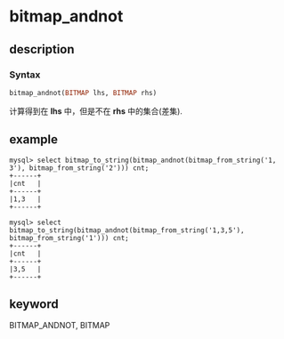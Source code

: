 # bitmap_andnot

## description

### Syntax

```Haskell
bitmap_andnot(BITMAP lhs, BITMAP rhs)
```

计算得到在 **lhs** 中，但是不在 **rhs** 中的集合(差集).

## example

```plain text
mysql> select bitmap_to_string(bitmap_andnot(bitmap_from_string('1, 3'), bitmap_from_string('2'))) cnt;
+------+
|cnt   |
+------+
|1,3   |
+------+

mysql> select bitmap_to_string(bitmap_andnot(bitmap_from_string('1,3,5'), bitmap_from_string('1'))) cnt;
+------+
|cnt   |
+------+
|3,5   |
+------+
```

## keyword

BITMAP_ANDNOT, BITMAP
